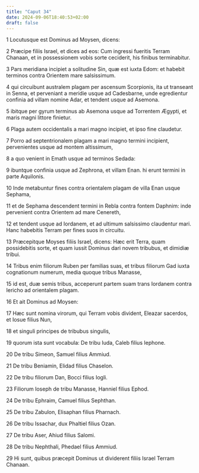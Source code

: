 ```yaml
---
title: "Caput 34"
date: 2024-09-06T18:40:53+02:00
draft: false
---
```




1 Locutusque est Dominus ad Moysen, dicens:

2 Præcipe filiis Israel, et dices ad eos: Cum ingressi fueritis Terram Chanaan, et in possessionem vobis sorte ceciderit, his finibus terminabitur.

3 Pars meridiana incipiet a solitudine Sin, quæ est iuxta Edom: et habebit terminos contra Orientem mare salsissimum.

4 qui circuibunt australem plagam per ascensum Scorpionis, ita ut transeant in Senna, et perveniant a meridie usque ad Cadesbarne, unde egredientur confinia ad villam nomine Adar, et tendent usque ad Asemona.

5 ibitque per gyrum terminus ab Asemona usque ad Torrentem Ægypti, et maris magni littore finietur.

6 Plaga autem occidentalis a mari magno incipiet, et ipso fine claudetur.

7 Porro ad septentrionalem plagam a mari magno termini incipient, pervenientes usque ad montem altissimum,

8 a quo venient in Emath usque ad terminos Sedada:

9 ibuntque confinia usque ad Zephrona, et villam Enan. hi erunt termini in parte Aquilonis.

10 Inde metabuntur fines contra orientalem plagam de villa Enan usque Sephama,

11 et de Sephama descendent termini in Rebla contra fontem Daphnim: inde pervenient contra Orientem ad mare Cenereth,

12 et tendent usque ad Iordanem, et ad ultimum salsissimo claudentur mari. Hanc habebitis Terram per fines suos in circuitu.

13 Præcepitque Moyses filiis Israel, dicens: Hæc erit Terra, quam possidebitis sorte, et quam iussit Dominus dari novem tribubus, et dimidiæ tribui.

14 Tribus enim filiorum Ruben per familias suas, et tribus filiorum Gad iuxta cognationum numerum, media quoque tribus Manasse,

15 id est, duæ semis tribus, acceperunt partem suam trans Iordanem contra Iericho ad orientalem plagam.

16 Et ait Dominus ad Moysen:

17 Hæc sunt nomina virorum, qui Terram vobis divident, Eleazar sacerdos, et Iosue filius Nun,

18 et singuli principes de tribubus singulis,

19 quorum ista sunt vocabula: De tribu Iuda, Caleb filius Iephone.

20 De tribu Simeon, Samuel filius Ammiud.

21 De tribu Beniamin, Elidad filius Chaselon.

22 De tribu filiorum Dan, Bocci filius Iogli.

23 Filiorum Ioseph de tribu Manasse, Hanniel filius Ephod.

24 De tribu Ephraim, Camuel filius Sephthan.

25 De tribu Zabulon, Elisaphan filius Pharnach.

26 De tribu Issachar, dux Phaltiel filius Ozan.

27 De tribu Aser, Ahiud filius Salomi.

28 De tribu Nephthali, Phedael filius Ammiud.

29 Hi sunt, quibus præcepit Dominus ut dividerent filiis Israel Terram Chanaan.

